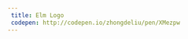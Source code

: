 ```yaml
---
 title: Elm Logo                          
 codepen: http://codepen.io/zhongdeliu/pen/XMezpw 
---
```

